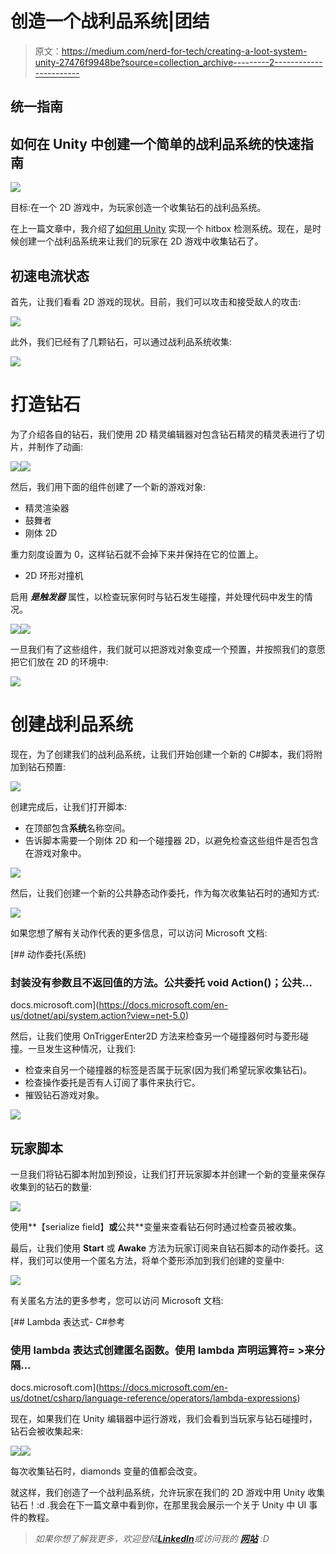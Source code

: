# 创造一个战利品系统|团结

> 原文：<https://medium.com/nerd-for-tech/creating-a-loot-system-unity-27476f9948be?source=collection_archive---------2----------------------->

## 统一指南

## 如何在 Unity 中创建一个简单的战利品系统的快速指南

![](img/272a580e4a909d901aff332c209f322c.png)

目标:在一个 2D 游戏中，为玩家创造一个收集钻石的战利品系统。

在上一篇文章中，我介绍了[如何用 Unity](/nerd-for-tech/implementing-hitbox-detection-for-melee-combat-unity-bc1912178e63) 实现一个 hitbox 检测系统。现在，是时候创建一个战利品系统来让我们的玩家在 2D 游戏中收集钻石了。

## 初速电流状态

首先，让我们看看 2D 游戏的现状。目前，我们可以攻击和接受敌人的攻击:

![](img/7c37a71885709385c636811188dec1c2.png)

此外，我们已经有了几颗钻石，可以通过战利品系统收集:

![](img/8de9b3fbe70f1232b4ec8e3b5bd882e5.png)

# 打造钻石

为了介绍各自的钻石，我们使用 2D 精灵编辑器对包含钻石精灵的精灵表进行了切片，并制作了动画:

![](img/51d7541600307e4ddbaa8e6ec580c45e.png)![](img/28d3441c1860c1106722ef6f87488692.png)

然后，我们用下面的组件创建了一个新的游戏对象:

*   精灵渲染器
*   鼓舞者
*   刚体 2D

重力刻度设置为 0，这样钻石就不会掉下来并保持在它的位置上。

*   2D 环形对撞机

启用 ***是触发器*** 属性，以检查玩家何时与钻石发生碰撞，并处理代码中发生的情况。

![](img/0952eb5c13c70ff557cac510bc75bcf9.png)![](img/86474a173cdb7f7bad4c831c19d7be04.png)

一旦我们有了这些组件，我们就可以把游戏对象变成一个预置，并按照我们的意愿把它们放在 2D 的环境中:

![](img/50a5884202fa237e3b7938963f99bdee.png)

# 创建战利品系统

现在，为了创建我们的战利品系统，让我们开始创建一个新的 C#脚本，我们将附加到钻石预置:

![](img/54edb2effefef0f874fb64886165e122.png)

创建完成后，让我们打开脚本:

*   在顶部包含**系统**名称空间。
*   告诉脚本需要一个刚体 2D 和一个碰撞器 2D，以避免检查这些组件是否包含在游戏对象中。

![](img/641bc7fd8d4c1f1342e313a69d6e8fcf.png)

然后，让我们创建一个新的公共静态动作委托，作为每次收集钻石时的通知方式:

![](img/723eeea11699fd7680db03f43746f858.png)

如果您想了解有关动作代表的更多信息，可以访问 Microsoft 文档:

[](https://docs.microsoft.com/en-us/dotnet/api/system.action?view=net-5.0) [## 动作委托(系统)

### 封装没有参数且不返回值的方法。公共委托 void Action()；公共…

docs.microsoft.com](https://docs.microsoft.com/en-us/dotnet/api/system.action?view=net-5.0) 

然后，让我们使用 OnTriggerEnter2D 方法来检查另一个碰撞器何时与菱形碰撞。一旦发生这种情况，让我们:

*   检查来自另一个碰撞器的标签是否属于玩家(因为我们希望玩家收集钻石)。
*   检查操作委托是否有人订阅了事件来执行它。
*   摧毁钻石游戏对象。

![](img/d0d54c861eacb8e4067dfcbcc2aa5260.png)

## 玩家脚本

一旦我们将钻石脚本附加到预设，让我们打开玩家脚本并创建一个新的变量来保存收集到的钻石的数量:

![](img/c1ed3d0e827eff1be0459876560d4a53.png)

使用**【serialize field】**或**公共**变量来查看钻石何时通过检查员被收集。

最后，让我们使用 **Start** 或 **Awake** 方法为玩家订阅来自钻石脚本的动作委托。这样，我们可以使用一个匿名方法，将单个菱形添加到我们创建的变量中:

![](img/96e951930fe71816bf64b6e649abcecd.png)

有关匿名方法的更多参考，您可以访问 Microsoft 文档:

[](https://docs.microsoft.com/en-us/dotnet/csharp/language-reference/operators/lambda-expressions) [## Lambda 表达式- C#参考

### 使用 lambda 表达式创建匿名函数。使用 lambda 声明运算符= >来分隔…

docs.microsoft.com](https://docs.microsoft.com/en-us/dotnet/csharp/language-reference/operators/lambda-expressions) 

现在，如果我们在 Unity 编辑器中运行游戏，我们会看到当玩家与钻石碰撞时，钻石会被收集起来:

![](img/fcb7a24e67df7bb210aae7121c0e589e.png)![](img/7d98b9f06f5ad5857ce0dec0a10aa53d.png)

每次收集钻石时，diamonds 变量的值都会改变。

就这样，我们创造了一个战利品系统，允许玩家在我们的 2D 游戏中用 Unity 收集钻石！:d .我会在下一篇文章中看到你，在那里我会展示一个关于 Unity 中 UI 事件的教程。

> *如果你想了解我更多，欢迎登陆*[***LinkedIn***](https://www.linkedin.com/in/fas444/)**或访问我的* [***网站***](http://fernandoalcasan.com/) *:D**
